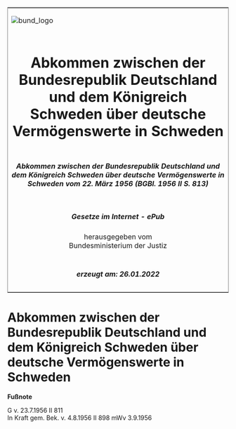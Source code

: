<span id="DECKBLATT.html"></span>

<table border="0" frame="border" width="100%">

<tr valign="top">

<td align="left">

![bund\_logo](BfJ_2021_Web_de_de.gif)

</td>

<td align="right">

 

</td>

</tr>

<tr align="center" valign="middle">

<td colspan="2">

# Abkommen zwischen der Bundesrepublik Deutschland und dem Königreich Schweden über deutsche Vermögenswerte in Schweden

</td>

</tr>

<tr align="center" valign="middle">

<td colspan="2">

##### Abkommen zwischen der Bundesrepublik Deutschland und dem Königreich Schweden über deutsche Vermögenswerte in Schweden vom 22. März 1956 (BGBl. 1956 II S. 813)

</td>

</tr>

<tr align="center" valign="middle">

<td colspan="2">

  
  

##### Gesetze im Internet - ePub  
  
herausgegeben vom  
Bundesministerium der Justiz

</td>

</tr>

<tr align="center" valign="bottom">

<td colspan="2">

  
  

##### erzeugt am: 26.01.2022

</td>

</tr>

</table>

<span id="BJNR208130956.html"></span>

# Abkommen zwischen der Bundesrepublik Deutschland und dem Königreich Schweden über deutsche Vermögenswerte in Schweden

<div>

  
**Fußnote**

<div class="jnhtml">

<div>

<div class="jurAbsatz">

G v. 23.7.1956 II 811  
In Kraft gem. Bek. v. 4.8.1956 II 898 mWv 3.9.1956

</div>

</div>

</div>

</div>
